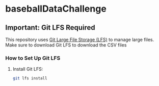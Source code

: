 # baseballDataChallenge

## Important: Git LFS Required

This repository uses [Git Large File Storage (LFS)](https://git-lfs.github.com/) to manage large files. 
Make sure to download Git LFS to download the CSV files

### How to Set Up Git LFS
1. Install Git LFS:
   ```bash
   git lfs install
